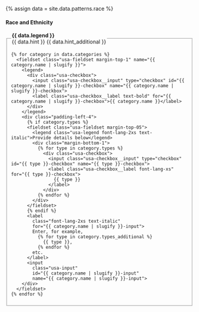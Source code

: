 {% assign data = site.data.patterns.race %}

<h4 class="site-preview-heading">Race and Ethnicity</h4>
<form class="usa-form usa-form--large">
  <fieldset name="race-and-ethnicity" class="usa-fieldset" aria-multiselectable="true">
    <legend class="usa-legend">
      <label>
        <strong>{{ data.legend }}</strong> <br/>
        <span class="text-italic">{{ data.hint }} {{ data.hint_additional }}</span>
      </label>
    </legend>

    {% for category in data.categories %}
      <fieldset class="usa-fieldset margin-top-1" name="{{ category.name | slugify }}">
        <legend>
          <div class="usa-checkbox">
            <input class="usa-checkbox__input" type="checkbox" id="{{ category.name | slugify }}-checkbox" name="{{ category.name | slugify }}-checkbox">
            <label class="usa-checkbox__label text-bold" for="{{ category.name | slugify }}-checkbox">{{ category.name }}</label>
          </div>
        </legend>
        <div class="padding-left-4">
          {% if category.types %}
          <fieldset class="usa-fieldset margin-top-05">
            <legend class="usa-legend font-lang-2xs text-italic">Provide details below</legend>
            <div class="margin-bottom-1">
              {% for type in category.types %}
                <div class="usa-checkbox">
                  <input class="usa-checkbox__input" type="checkbox" id="{{ type }}-checkbox" name="{{ type }}-checkbox">
                  <label class="usa-checkbox__label font-lang-xs" for="{{ type }}-checkbox">
                    {{ type }}
                  </label>
                </div>
              {% endfor %}
            </div>
          </fieldset>
          {% endif %}
          <label
            class="font-lang-2xs text-italic"
            for="{{ category.name | slugify }}-input">
            Enter, for example,
              {% for type in category.types_additional %}
                {{ type }},
              {% endfor %}
            etc.
          </label>
          <input
            class="usa-input"
            id="{{ category.name | slugify }}-input"
            name="{{ category.name | slugify }}-input">
        </div>
      </fieldset>
    {% endfor %}
  </fieldset>
</form>